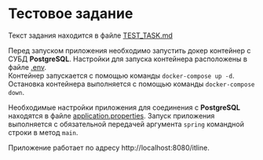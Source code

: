 # Тестовое задание

Текст задания находится в файле [TEST_TASK.md](TEST_TASK.md)

Перед запуском приложения необходимо запустить докер контейнер с СУБД **PostgreSQL**. Настройки для запуска контейнера расположены в файле [.env](.env). \
Контейнер запускается с помощью команды `docker-compose up -d`. Остановка контейнера выполняется с помощью команды `docker-compose down`.

Необходимые настройки приложения для соединения с **PostgreSQL** находятся в файле [application.properties](src/main/resources/application.properties). Запуск приложения выполняется с обязательной передачей аргумента `spring` командной строки в метод `main`.

Приложение работает по адресу http://localhost:8080/itline.
